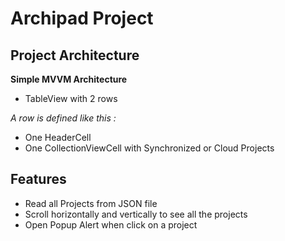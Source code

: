 # Archipad Project

## Project Architecture

**Simple MVVM Architecture**

- TableView with 2 rows 

_A row is defined like this :_
- One HeaderCell
- One CollectionViewCell with Synchronized or Cloud Projects


## Features
- Read all Projects from JSON file
- Scroll horizontally and vertically to see all the projects
- Open Popup Alert when click on a project

